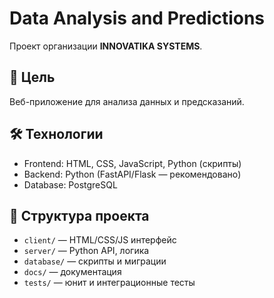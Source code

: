 # Data Analysis and Predictions

Проект организации **INNOVATIKA SYSTEMS**.

## 🧠 Цель
Веб-приложение для анализа данных и предсказаний.

## 🛠️ Технологии
- Frontend: HTML, CSS, JavaScript, Python (скрипты)
- Backend: Python (FastAPI/Flask — рекомендовано)
- Database: PostgreSQL

## 📁 Структура проекта

- `client/` — HTML/CSS/JS интерфейс
- `server/` — Python API, логика
- `database/` — скрипты и миграции
- `docs/` — документация
- `tests/` — юнит и интеграционные тесты

